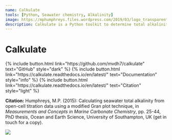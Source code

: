 ```yaml
---
name: Calkulate
tools: [Python, Seawater chemistry, Alkalinity]
image: https://mphumphreys.files.wordpress.com/2019/03/logo_transparent.png
description: Calkulate is a Python toolkit to determine total alkalinity from potentiometric titration data or pH measurements.
---
```


# Calkulate

<p class="text-center">
{% include button.html link="https://github.com/mvdh7/calkulate" text="GitHub" style="dark" %}
{% include button.html link="https://calkulate.readthedocs.io/en/latest/" text="Documentation" style="info" %}
{% include button.html link="https://calkulate.readthedocs.io/en/latest/" text="Citation" style="light" %}
</p>

**Citation:** Humphreys, M.P. (2015): Calculating seawater total alkalinity from open-cell titration data using a modified Gran plot technique, in *Measurements and Concepts in Marine Carbonate Chemistry*, pp. 25-44, PhD thesis, Ocean and Earth Science, University of Southampton, UK (get in touch for a copy).

![](https://mphumphreys.files.wordpress.com/2018/12/calkulate-f02.png)
